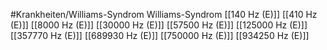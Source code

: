 #Krankheiten/Williams-Syndrom
Williams-Syndrom
[[140 Hz (E)]]
[[410 Hz (E)]]
[[8000 Hz (E)]]
[[30000 Hz (E)]]
[[57500 Hz (E)]]
[[125000 Hz (E)]]
[[357770 Hz (E)]]
[[689930 Hz (E)]]
[[750000 Hz (E)]]
[[934250 Hz (E)]]